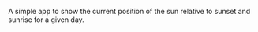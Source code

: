A simple app to show the current position of the sun relative to sunset and sunrise for a given day.